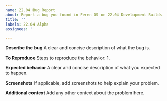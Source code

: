 ```yaml
---
name: 22.04 Bug Report
about: Report a bug you found in Feren OS on 22.04 Development Builds
title: ''
labels: 22.04 Alpha
assignees: ''

---
```


**Describe the bug**
A clear and concise description of what the bug is.

**To Reproduce**
Steps to reproduce the behavior:
1. 

**Expected behavior**
A clear and concise description of what you expected to happen.

**Screenshots**
If applicable, add screenshots to help explain your problem.

**Additional context**
Add any other context about the problem here.
